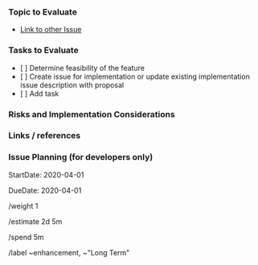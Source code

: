<!--
Use this template for a proof of concept or when a deeper technical evaluation
is required. Please weigh tech evaluation issues and follow the instructions
below accordingly.
-->

### Topic to Evaluate

<!--
Describe the related issue and challenge we need to establish a proof of concept for.
-->

- [Link to other Issue](link)

### Tasks to  Evaluate

<!--
Outline the tasks with issues that you need evaluated as a part of the implementation.
 -->

- \[ \] Determine feasibility of the feature
- \[ \] Create issue for implementation or update existing implementation issue description with proposal
- \[ \] Add task

### Risks and Implementation Considerations

<!--
Identify any risks found in the research, whether this is performance, impacts to
other functionality or other bugs.
-->

### Links / references

<!--
E.g. related issues and merge requests, external resources.
For relations to other issues in Gitlab, please use the standard Gitlab format
'group/project#issue_number' to allow easy automatic linking.
-->

### Issue Planning (for developers only)

<!-- Projected start date for handling this issue. -->

StartDate: 2020-04-01

<!-- Expected completion date for this issue. -->

DueDate: 2020-04-01

<!-- Issue impact, 1 (lowest) to 10 (highest). -->

/weight 1

<!-- Estimate of total time needed to solve this issue. -->

/estimate 2d 5m

<!-- Time already spent on this issue. -->

/spend 5m

<!-- Labels to add to this issue. Use ~"Short Term" for planning. -->

/label ~enhancement, ~"Long Term"
